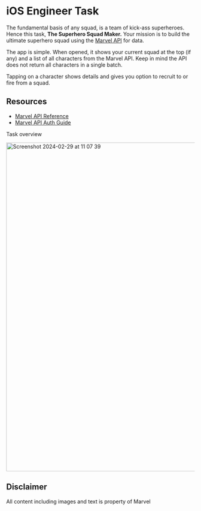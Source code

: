 iOS Engineer Task
=====================

The fundamental basis of any squad, is a team of kick-ass superheroes. Hence this task,
**The Superhero Squad Maker.** Your mission is to build the ultimate superhero squad using
the [Marvel API](https://developer.marvel.com) for data.

The app is simple. When opened, it shows your current squad at the top (if any) and a list of all characters from the Marvel API. Keep in mind the API does not return all characters in a single batch.

Tapping on a character shows details and gives you option to recruit to or fire from a squad.

Resources
---------

* [Marvel API Reference](https://developer.marvel.com/docs)
* [Marvel API Auth Guide](https://developer.marvel.com/documentation/authorization)

Task overview

<img width="877" alt="Screenshot 2024-02-29 at 11 07 39" src="https://github.com/abin0992/marvel-super-hero-app/assets/10430402/23de8a0d-a7bf-4b75-b48d-e927a0bc0086">


Disclaimer
----------

All content including images and text is property of Marvel

